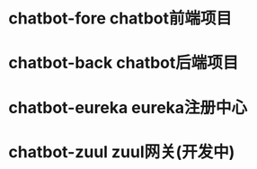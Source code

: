 # chatbot-fore chatbot前端项目
# chatbot-back chatbot后端项目
# chatbot-eureka eureka注册中心
# chatbot-zuul zuul网关(开发中)

